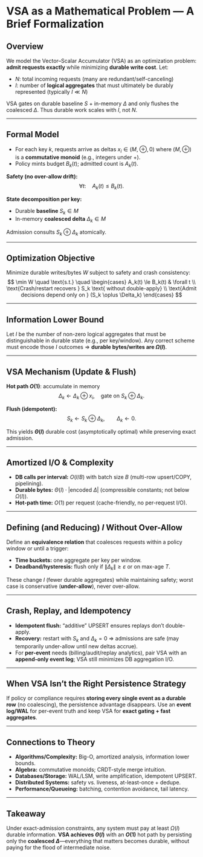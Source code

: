 # VSA as a Mathematical Problem — A Brief Formalization

## Overview

We model the Vector–Scalar Accumulator (VSA) as an optimization problem: **admit requests exactly** while minimizing **durable write cost**. Let:

* $N$: total incoming requests (many are redundant/self-canceling)
* $I$: number of **logical aggregates** that must ultimately be durably represented (typically $I \ll N$)

VSA gates on durable baseline $S$ + in-memory $\Delta$ and only flushes the coalesced $\Delta$. Thus durable work scales with $I$, not $N$.

---

## Formal Model

* For each key $k$, requests arrive as deltas $x_i \in (M,\ \oplus, 0)$ where $(M,\oplus)$ is a **commutative monoid** (e.g., integers under $+$).
* Policy mints budget $B_k(t)$; admitted count is $A_k(t)$.

**Safety (no over-allow drift):**
$$
\forall t:\quad A_k(t) \le B_k(t).
$$

**State decomposition per key:**

* Durable **baseline** $S_k \in M$
* In-memory **coalesced delta** $\Delta_k \in M$

Admission consults $S_k \oplus \Delta_k$ atomically.

---

## Optimization Objective

Minimize durable writes/bytes $W$ subject to safety and crash consistency:
$$
\min W \quad \text{s.t.} \quad
\begin{cases}
A_k(t) \le B_k(t) & \forall t \\
\text{Crash/restart recovers } S_k \text{ without double-apply} \\
\text{Admit decisions depend only on } (S_k \oplus \Delta_k)
\end{cases}
$$

---

## Information Lower Bound

Let $I$ be the number of non-zero logical aggregates that must be distinguishable in durable state (e.g., per key/window).
Any correct scheme must encode those $I$ outcomes ⇒ **durable bytes/writes are $\Omega(I)$**.

---

## VSA Mechanism (Update & Flush)

**Hot path $O(1)$**: accumulate in memory
$$
\Delta_k \leftarrow \Delta_k \oplus x_i,\quad \text{gate on } S_k \oplus \Delta_k.
$$

**Flush (idempotent):**
$$
S_k \leftarrow S_k \oplus \Delta_k,\qquad \Delta_k \leftarrow 0.
$$

This yields **$\Theta(I)$** durable cost (asymptotically optimal) while preserving exact admission.

---

## Amortized I/O & Complexity

* **DB calls per interval:** $O(I/B)$ with batch size $B$ (multi-row upsert/COPY, pipelining).
* **Durable bytes:** $\Theta(I)\cdot \lvert \text{encoded } \Delta \rvert$ (compressible constants; not below $\Omega(I)$).
* **Hot-path time:** $O(1)$ per request (cache-friendly, no per-request I/O).

---

## Defining (and Reducing) $I$ Without Over-Allow

Define an **equivalence relation** that coalesces requests within a policy window or until a trigger:

* **Time buckets:** one aggregate per key per window.
* **Deadband/hysteresis:** flush only if $\lVert \Delta_k \rVert \ge \varepsilon$ or on max-age $T$.

These change $I$ (fewer durable aggregates) while maintaining safety; worst case is conservative (**under-allow**), never over-allow.

---

## Crash, Replay, and Idempotency

* **Idempotent flush:** “additive” UPSERT ensures replays don’t double-apply.
* **Recovery:** restart with $S_k$ and $\Delta_k=0$ ⇒ admissions are safe (may temporarily under-allow until new deltas accrue).
* For **per-event** needs (billing/audit/replay analytics), pair VSA with an **append-only event log**; VSA still minimizes DB aggregation I/O.

---

## When VSA Isn’t the Right Persistence Strategy

If policy or compliance requires **storing every single event as a durable row** (no coalescing), the persistence advantage disappears. Use an **event log/WAL** for per-event truth and keep VSA for **exact gating + fast aggregates**.

---

## Connections to Theory

* **Algorithms/Complexity:** Big-O, amortized analysis, information lower bounds.
* **Algebra:** commutative monoids; CRDT-style merge intuition.
* **Databases/Storage:** WAL/LSM, write amplification, idempotent UPSERT.
* **Distributed Systems:** safety vs. liveness, at-least-once + dedupe.
* **Performance/Queueing:** batching, contention avoidance, tail latency.

---

## Takeaway

Under exact-admission constraints, any system must pay at least $\Omega(I)$ durable information.
**VSA achieves $\Theta(I)$** with an **$O(1)$** hot path by persisting only the **coalesced $\Delta$**—everything that matters becomes durable, without paying for the flood of intermediate noise.
